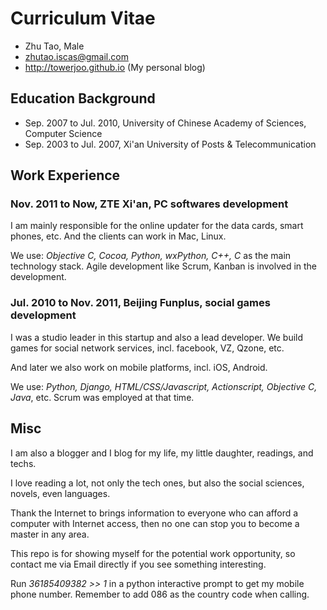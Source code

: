 # Curriculum Vitae

* Zhu Tao, Male
* zhutao.iscas@gmail.com
* http://towerjoo.github.io (My personal blog)


## Education Background

* Sep. 2007 to Jul. 2010, University of Chinese Academy of Sciences, Computer Science
* Sep. 2003 to Jul. 2007, Xi'an University of Posts & Telecommunication

## Work Experience

### Nov. 2011 to Now, ZTE Xi'an, PC softwares development

I am mainly responsible for the online updater for the data cards, smart phones, etc.
And the clients can work in Mac, Linux. 

We use: *Objective C, Cocoa, Python, wxPython, C++, C* as the main technology stack. 
Agile development like Scrum, Kanban is involved in the development.


### Jul. 2010 to Nov. 2011, Beijing Funplus, social games development

I was a studio leader in this startup and also a lead developer. 
We build games for social network services, incl. facebook, VZ, Qzone, etc.

And later we also work on mobile platforms, incl. iOS, Android.

We use: *Python, Django, HTML/CSS/Javascript, Actionscript, Objective C, Java*, etc.
Scrum was employed at that time.

## Misc

I am also a blogger and I blog for my life, my little daughter, readings, and techs.

I love reading a lot, not only the tech ones, but also the social sciences, novels, 
even languages.

Thank the Internet to brings information to everyone who can afford a computer with
Internet access, then no one can stop you to become a master in any area.

This repo is for showing myself for the potential work opportunity, so contact me via
Email directly if you see something interesting.

Run *36185409382 >> 1* in a python interactive prompt to get my mobile phone number.
Remember to add 086 as the country code when calling.
